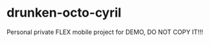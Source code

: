 drunken-octo-cyril
==================

Personal private FLEX mobile project for DEMO, DO NOT COPY IT!!!
